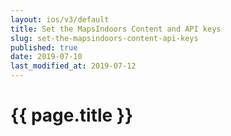 ```yaml
---
layout: ios/v3/default
title: Set the MapsIndoors Content and API keys
slug: set-the-mapsindoors-content-api-keys
published: true
date: 2019-07-10
last_modified_at: 2019-07-12
---
```


# {{ page.title }}
